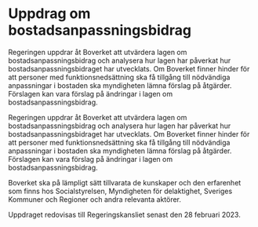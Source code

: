 # Uppdrag om bostadsanpassningsbidrag

Regeringen uppdrar åt Boverket att utvärdera lagen om bostadsanpassningsbidrag och analysera hur lagen har påverkat hur bostadsanpassningsbidraget har utvecklats. Om Boverket finner hinder för att personer med funktionsnedsättning ska få tillgång till nödvändiga anpassningar i bostaden ska myndigheten lämna förslag på åtgärder. Förslagen kan vara förslag på ändringar i lagen om bostadsanpassningsbidrag.

Regeringen uppdrar åt Boverket att utvärdera lagen om bostadsanpassningsbidrag och analysera hur lagen har påverkat hur bostadsanpassningsbidraget har utvecklats. Om Boverket finner hinder för att personer med funktionsnedsättning ska få tillgång till nödvändiga anpassningar i bostaden ska myndigheten lämna förslag på åtgärder. Förslagen kan vara förslag på ändringar i lagen om bostadsanpassningsbidrag.

Boverket ska på lämpligt sätt tillvarata de kunskaper och den erfarenhet som finns hos Socialstyrelsen, Myndigheten för delaktighet, Sveriges Kommuner och Regioner och andra relevanta aktörer.

Uppdraget redovisas till Regeringskansliet senast den 28 februari 2023.
